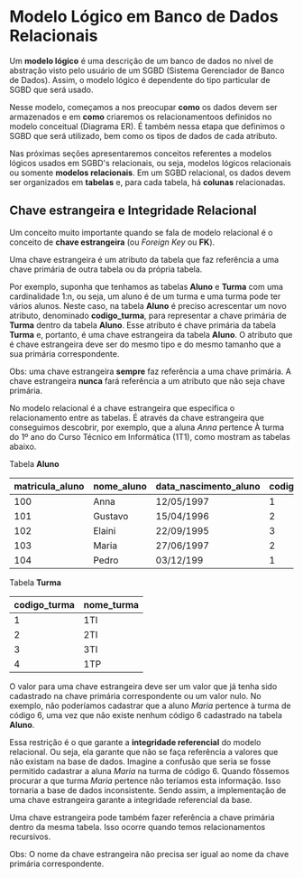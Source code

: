 # Modelo Lógico em Banco de Dados Relacionais

<!--O **modelo relacional** é um modelo lógico, utilizado em banco de dados relacionais.-->

Um **modelo lógico** é uma descrição de um banco de dados no nível de abstração visto pelo usuário de um SGBD (Sistema Gerenciador de Banco de Dados). Assim, o modelo lógico é dependente do tipo particular de SGBD que será usado.

Nesse modelo, começamos a nos preocupar **como** os dados devem ser armazenados e em **como** criaremos os relacionamentoos definidos no modelo conceitual (Diagrama ER). É também nessa etapa que definimos o SGBD que será utilizado, bem como os tipos de dados de cada atributo.

Nas próximas seções apresentaremos conceitos referentes a modelos lógicos usados em SGBD's relacionais, ou seja, modelos lógicos relacionais ou somente **modelos relacionais**.  Em um SGBD relacional, os dados devem ser organizados em **tabelas** e, para cada tabela, há **colunas** relacionadas. 

<!--O modelo tem por finalidade representar os dados como uma coleção de tabelas e cada linha de uma tabela representa uma coleção de dados relacionados. -->

## Chave estrangeira e Integridade Relacional

Um conceito muito importante quando se fala de modelo relacional é o conceito de **chave estrangeira** (ou *Foreign Key* ou **FK**).

Uma chave estrangeira é um atributo da tabela que faz referência a uma chave primária de outra tabela ou da própria tabela. 

Por exemplo, suponha que tenhamos as tabelas **Aluno** e **Turma** com uma cardinalidade 1:n, ou seja, um aluno é de um turma e uma turma pode ter vários alunos. Neste caso, na tabela **Aluno** é preciso acrescentar um novo atributo, denominado **codigo_turma**, para representar a chave primária de **Turma** dentro da tabela **Aluno**. Esse atributo é chave primária da tabela **Turma** e, portanto, é uma chave estrangeira da tabela **Aluno**. O atributo que é chave estrangeira deve ser do mesmo tipo e do mesmo tamanho que a sua primária correspondente.

Obs: uma chave estrangeira **sempre** faz referência a uma chave primária. A chave estrangeira **nunca** fará referência a um atributo que não seja chave primária.

No modelo relacional é a chave estrangeira que especifica o relacionamento entre as tabelas. É através da chave estrangeira que conseguimos descobrir, por exemplo, que a aluna *Anna* pertence À turma do 1º ano do Curso Técnico em Informática (1T1), como mostram as tabelas abaixo.


Tabela **Aluno**

|  **matricula_aluno**| **nome_aluno**             | **data_nascimento_aluno**| **codigo_turma** |
|---------------------|----------------------------|--------------------------|------------------|
|      100            | Anna                       | 12/05/1997               |             1    |
|         101         |     Gustavo                |    15/04/1996            |              2   |
|            102      |            Elaini          |       22/09/1995         |               3  |
|               103   |                  Maria     |        27/06/1997        |                2 |
|                  104|                       Pedro|                03/12/199 |                 1|


Tabela **Turma**

|  codigo_turma| nome_turma|
|--------------|-----------|
|      1       |     1TI   |
|       2      |     2TI   |
|        3     |      3TI  |
|        4     |       1TP |



O valor para uma chave estrangeira deve ser um valor que já tenha sido cadastrado na chave primária correspondente ou um valor nulo. No exemplo, não poderíamos cadastrar que a aluno *Maria* pertence à turma de código 6, uma vez que não existe nenhum código 6 cadastrado na tabela **Aluno**.

Essa restrição é o que garante  a **integridade referencial** do modelo relacional. Ou seja, ela garante que não se faça referência a valores que não existam na base de dados.  Imagine a confusão que seria se fosse permitido cadastrar a aluna *Maria* na turma de código 6. Quando fôssemos procurar a que turma *Maria* pertence não teríamos esta informação. Isso tornaria a base de dados inconsistente. Sendo assim, a implementação de uma chave estrangeira garante a integridade referencial da base.

Uma chave estrangeira pode também fazer referência a chave primária dentro da mesma tabela. Isso ocorre quando temos relacionamentos recursivos.

Obs: O nome da chave estrangeira não precisa ser igual ao nome da chave primária correspondente.

<!--
## Leia+

[Conversão entre o DER e o Modelo Relacional](8conversao-entre-modelos-er-e-relacional.md)
-->
